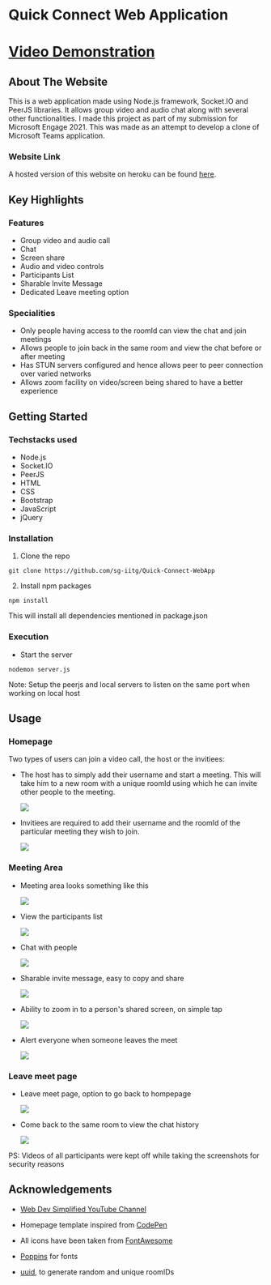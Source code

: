 # Quick Connect Web Application

# [Video Demonstration](https://youtube.com)

## About The Website

This is a web application made using Node.js framework, Socket.IO and PeerJS libraries. It allows group video and audio chat along with several other functionalities. I made this project as part of my submission for Microsoft Engage 2021. This was made as an attempt to develop a clone of Microsoft Teams application.

### Website Link
A hosted version of this website on heroku can be found [here](https://boxing-poppy-43327.herokuapp.com/).

## Key Highlights

### Features
* Group video and audio call
* Chat
* Screen share
* Audio and video controls
* Participants List
* Sharable Invite Message
* Dedicated Leave meeting option

### Specialities
* Only people having access to the roomId can view the chat and join meetings
* Allows people to join back in the same room and view the chat before or after  meeting
* Has STUN servers configured and hence allows peer to peer connection over varied networks
* Allows zoom facility on video/screen being shared to have a better experience

## Getting Started

### Techstacks used

* Node.js
* Socket.IO
* PeerJS
* HTML
* CSS
* Bootstrap
* JavaScript
* jQuery

### Installation 

1.  Clone the repo
```
git clone https://github.com/sg-iitg/Quick-Connect-WebApp
```
2.  Install npm packages
```
npm install 
```
This will install all dependencies mentioned in package.json

### Execution

* Start the server
```
nodemon server.js 
```
Note: Setup the peerjs and local servers to listen on the same port when working on local host

## Usage
### Homepage

Two types of users can join a video call, the host or the invitiees:
* The host has to simply add their username and start a meeting. This will take him to a new room with a unique roomId using which he can invite other people to the meeting.
 
  ![](/window_snippets/start-meet.png)
  
* Invitiees are required to add their username and the roomId of the particular meeting they wish to join.

  ![](/window_snippets/join-room.png)
  
### Meeting Area
* Meeting area looks something like this

  ![](/window_snippets/meet-area.png)
  
* View the participants list

  ![](/window_snippets/participants-list.png)
  
* Chat with people 

  ![](/window_snippets/chat.png)
  
* Sharable invite message, easy to copy and share

  ![](/window_snippets/send-invite.png)
  
* Ability to zoom in to a person's shared screen, on simple tap

  ![](/window_snippets/share-screen.png)
  
* Alert everyone when someone leaves the meet

  ![](/window_snippets/leave-meet.png)
  
### Leave meet page
* Leave meet page, option to go back to hompepage

  ![](/window_snippets/leave-meet-page.png)
  
* Come back to the same room to view the chat history

  ![](/window_snippets/chat-history.png)
  
PS: Videos of all participants were kept off while taking the screenshots for security reasons
  
## Acknowledgements

* [Web Dev Simplified YouTube Channel](https://www.youtube.com/channel/UCFbNIlppjAuEX4znoulh0Cw)

* Homepage template inspired from [CodePen](https://codepen.io/)
* All icons have been taken from [FontAwesome](https://fontawesome.com/)
* [Poppins](https://fonts.googleapis.com/css2?family=Poppins:wght@200;300;400;500&display=swap) for fonts
* [uuid](https://www.npmjs.com/package/uuid), to generate random and unique roomIDs
